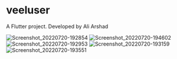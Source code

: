 # veeluser
A Flutter project.
Developed by Ali Arshad

![Screenshot_20220720-192854](https://user-images.githubusercontent.com/102748504/180043745-91562e7a-b98f-4154-b89d-0972dcf94fc0.png)
![Screenshot_20220720-194602](https://user-images.githubusercontent.com/102748504/180043803-5503dd92-4631-4592-83ec-fa09ef8e60bd.png)
![Screenshot_20220720-192953](https://user-images.githubusercontent.com/102748504/180043811-711c5b1d-ccd5-416f-aaa5-e685b52ac59a.png)
![Screenshot_20220720-193159](https://user-images.githubusercontent.com/102748504/180044060-e725ddcb-3f31-4444-8201-56747f7d0916.png)
![Screenshot_20220720-193551](https://user-images.githubusercontent.com/102748504/180043847-15f01275-e470-4c0c-a695-672ff86bd621.png)
